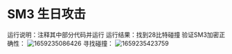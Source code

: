 # SM3 生日攻击
运行说明：注释其中部分代码并运行
运行结果：找到28比特碰撞
验证SM3加密正确性：
![1659235086426](https://user-images.githubusercontent.com/105581295/182007317-4c9e677f-cbf2-4a5d-961f-5ec83b972c1c.png)
寻找碰撞：
![1659235423759](https://user-images.githubusercontent.com/105581295/182007574-83a0de6f-9acd-4ec7-b093-a669f17b9886.png)



